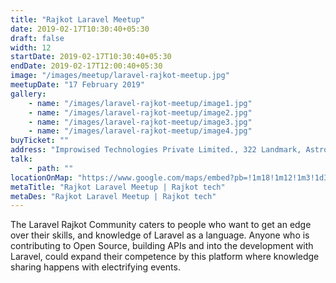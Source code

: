 ```yaml
---
title: "Rajkot Laravel Meetup"
date: 2019-02-17T10:30:40+05:30
draft: false
width: 12
startDate: 2019-02-17T10:30:40+05:30
endDate: 2019-02-17T12:00:40+05:30
image: "/images/meetup/laravel-rajkot-meetup.jpg"
meetupDate: "17 February 2019"
gallery:
    - name: "/images/laravel-rajkot-meetup/image1.jpg"
    - name: "/images/laravel-rajkot-meetup/image2.jpg"
    - name: "/images/laravel-rajkot-meetup/image3.jpg"
    - name: "/images/laravel-rajkot-meetup/image4.jpg"
buyTicket: ""
address: "Improwised Technologies Private Limited., 322 Landmark, Astron Chowk"
talk: 
    - path: ""
locationOnMap: "https://www.google.com/maps/embed?pb=!1m18!1m12!1m3!1d3691.7978346934674!2d70.7560754!3d22.285646699999997!2m3!1f0!2f0!3f0!3m2!1i1024!2i768!4f13.1!3m3!1m2!1s0x3959ca22a0751231%3A0x23edc234940c18b2!2sImprowised%20Technologies%20Private%20Limited!5e0!3m2!1sen!2sin!4v1704899174220!5m2!1sen!2sin"  
metaTitle: "Rajkot Laravel Meetup | Rajkot tech"
metaDes: "Rajkot Laravel Meetup | Rajkot tech"
---
```


The Laravel Rajkot Community caters to people who want to get an edge over their skills, and knowledge of Laravel as a language. Anyone who is contributing to Open Source, building APIs and into the development with Laravel, could expand their competence by this platform where knowledge sharing happens with electrifying events. 
